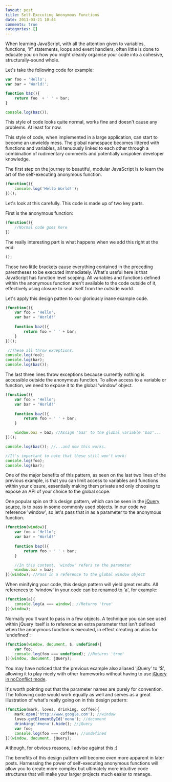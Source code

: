 ```yaml
---
layout: post
title: Self-Executing Anonymous Functions
date: 2011-03-21 10:44
comments: true
categories: []
---
```

<p>When learning JavaScript, with all the attention given to variables, functions, 'if' statements, loops and event handlers, often little is done to educate you on how you might cleanly organise your code into a cohesive, structurally-sound whole.</p>

<p>Let's take the following code for example:</p>

``` js
var foo = 'Hello';
var bar = 'World!';

function baz(){
	return foo  + ' ' + bar;
}

console.log(baz());
```

<p>This style of code looks quite normal, works fine and doesn't cause any problems. At least for now.</p>

<p>This style of code, when implemented in a large application, can start to become an unwieldy mess. The global namespace becomes littered with functions and variables, all tenuously linked to each other through a combination of rudimentary comments and potentially unspoken developer knowledge.</p>

<p>The first step on the journey to beautiful, modular JavaScript is to learn the art of the self-executing anonymous function.</p>

``` js
(function(){
	console.log('Hello World!');
})();
```

<p>Let's look at this carefully. This code is made up of two key parts.</p>

<p>First is the anonymous function:</p>

``` js
(function(){
	//Normal code goes here
})
```

<p>The really interesting part is what happens when we add this right at the end:</p>

``` js
();
```

<p>Those two little brackets cause everything contained in the preceding parentheses to be executed immediately. What's useful here is that JavaScript has function level scoping. All variables and functions defined within the anonymous function aren't available to the code outside of it, effectively using closure to seal itself from the outside world.</p>

<p>Let's apply this design patten to our gloriously inane example code.</p>

``` js
(function(){
	var foo = 'Hello';
	var bar = 'World!'
	
	function baz(){
		return foo + ' ' + bar;
	}
})();

 //These all throw exceptions:
console.log(foo);
console.log(bar);
console.log(baz());
```

<p>The last three lines throw exceptions because currently nothing is accessible outside the anonymous function. To allow access to a variable or function, we need to expose it to the global 'window' object.</p>

``` js
(function(){
	var foo = 'Hello';
	var bar = 'World!'
	
	function baz(){
		return foo + ' ' + bar;
	}

	window.baz = baz; //Assign 'baz' to the global variable 'baz'...
})();

console.log(baz()); //...and now this works.

//It's important to note that these still won't work: 
console.log(foo);
console.log(bar);
```

<p>One of the major benefits of this pattern, as seen on the last two lines of the previous example, is that you can limit access to variables and functions within your closure, essentially making them private and only choosing to expose an API of your choice to the global scope.</p>

<p>One popular spin on this design pattern, which can be seen in the <a href="http://code.jquery.com/jquery-1.5.1.js">jQuery source</a>, is to pass in some commonly used objects. In our code we reference 'window', so let's pass that in as a parameter to the anonymous function.</p>

``` js
(function(window){
	var foo = 'Hello';
	var bar = 'World!'
	
	function baz(){
		return foo + ' ' + bar;
	}

	//In this context, 'window' refers to the parameter
	window.baz = baz;
})(window); //Pass in a reference to the global window object
```

<p>When minifying your code, this design pattern will yield great results. All references to 'window' in your code can be renamed to 'a', for example:</p>

``` js
(function(a){
	console.log(a === window); //Returns 'true'
})(window);
```

<p>Normally you'll want to pass in a few objects. A technique you can see used within jQuery itself is to reference an extra parameter that isn't defined when the anonymous function is executed, in effect creating an alias for 'undefined':</p>

``` js
(function(window, document, $, undefined){
	var foo;
	console.log(foo === undefined); //Returns 'true'
})(window, document, jQuery);
```

<p>You may have noticed that the previous example also aliased 'jQuery' to '$', allowing it to play nicely with other frameworks without having to use <a href="http://api.jquery.com/jQuery.noConflict/">jQuery in noConflict mode</a>.</p>

<p>It's worth pointing out that the parameter names are purely for convention. The following code would work equally as well and serves as a great illustration of what's really going on in this design pattern:</p>

``` js
(function(mark, loves, drinking, coffee){
	mark.open('http://www.google.com'); //window
	loves.getElementById('menu'); //document
	drinking('#menu').hide(); //jQuery
	var foo;
	console.log(foo === coffee); //undefined
})(window, document, jQuery);
```

<p>Although, for obvious reasons, I advise against this ;)</p>

<p>The benefits of this design pattern will become even more apparent in later posts. Harnessing the power of self-executing anonymous functions will allow you to create more complex but ultimately more intuitive code structures that will make your larger projects much easier to manage.</p>
